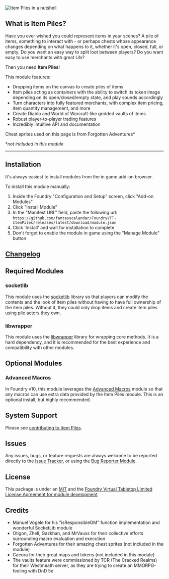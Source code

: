 ![Item Piles in a nutshell](images/intro.jpg)

## What is Item Piles?

Have you ever wished you could represent items in your scenes? A pile of items, something to interact with - or perhaps chests whose appearance changes depending on what happens to it, whether it's open, closed, full, or empty. Do you want an easy way to split loot between players? Do you want easy to use merchants with great UIs?

Then you need **Item Piles**!

This module features:

* Dropping items on the canvas to create piles of items
* Item piles acting as containers with the ability to switch its token image depending on its open/closed/empty state, and play sounds accordingly
* Turn characters into fully featured merchants, with complex item pricing, item quantity management, and more
* Create Diablo and World of Warcraft-like gridded vaults of items
* Robust player-to-player trading features
* Incredibly intuitive API and documentation

Chest sprites used on this page is from Forgotten Adventures*

**not included in this module*

---

## Installation

It's always easiest to install modules from the in game add-on browser.

To install this module manually:

1. Inside the Foundry "Configuration and Setup" screen, click "Add-on Modules"
2. Click "Install Module"
3. In the "Manifest URL" field, paste the following url:
   `https://github.com/fantasycalendar/FoundryVTT-ItemPiles/releases/latest/download/module.json`
4. Click 'Install' and wait for installation to complete
5. Don't forget to enable the module in game using the "Manage Module" button

## [Changelog](https://github.com/fantasycalendar/FoundryVTT-ItemPiles/blob/master/changelog.md)

## Required Modules

### socketlib

This module uses the [socketlib](https://github.com/manuelVo/foundryvtt-socketlib/) library so that players can modify the contents and the look of item piles without having to have full ownership of the item piles. Without it, they could only drop items and create item piles using pile actors they own.

### libwrapper

This module uses the [libwrapper](https://github.com/ruipin/fvtt-lib-wrapper) library for wrapping core methods. It is a hard dependency, and it is recommended for the best experience and compatibility with other modules.

## Optional Modules

### Advanced Macros

In Foundry v10, this module leverages the [Advanced Macros](https://github.com/League-of-Foundry-Developers/fvtt-advanced-macros) module so that any macros can use extra data provided by the Item Piles module. This is an optional install, but highly recommended.

## System Support

Please see [contributing to Item Piles](contributing-to-item-piles.md#adding-system-support).

## Issues

Any issues, bugs, or feature requests are always welcome to be reported directly to the [Issue Tracker](https://github.com/fantasycalendar/FoundryVTT-ItemPiles/issues), or using the [Bug Reporter Module](https://foundryvtt.com/packages/bug-reporter/).

## License

This package is under an [MIT](LICENSE) and the [Foundry Virtual Tabletop Limited License Agreement for module development](https://foundryvtt.com/article/license/)

## Credits

- Manuel Vögele for his "isResponsibleGM" function implementation and wonderful SocketLib module
- Otigon, Zhell, Gazkhan, and MrVauxs for their collective efforts surrounding macro evaluation and execution
- Forgotten Adventures for their amazing chest sprites (not included in the module)
- Caeora for their great maps and tokens (not included in this module)
- The vaults feature were commissioned by TCR (The Cracked Realms) for their Westmeath server, as they are trying to create an MMORPG-feeling with DnD 5e.
